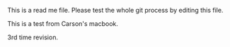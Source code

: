 This is a read me file.
Please test the whole git process by editing this file.

This is a test from Carson's macbook.

3rd time revision.